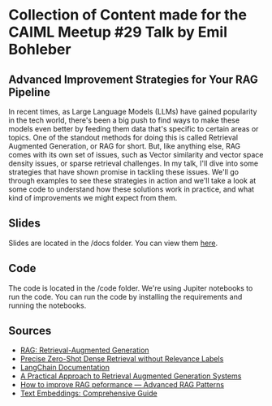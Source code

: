 # Collection of Content made for the CAIML Meetup #29 Talk by Emil Bohleber

## Advanced Improvement Strategies for Your RAG Pipeline

In recent times, as Large Language Models (LLMs) have gained popularity in the tech world, there's been a big push to find ways to make these models even better by feeding them data that's specific to certain areas or topics. One of the standout methods for doing this is called Retrieval Augmented Generation, or RAG for short. But, like anything else, RAG comes with its own set of issues, such as Vector similarity and vector space density issues, or sparse retrieval challenges. In my talk, I'll dive into some strategies that have shown promise in tackling these issues. We'll go through examples to see these strategies in action and we'll take a look at some code to understand how these solutions work in practice, and what kind of improvements we might expect from them.

## Slides

Slides are located in the /docs folder. You can view them [here](https://brickmakersgmbh.github.io/CAIML_RAG).

## Code

The code is located in the /code folder. We're using Jupiter notebooks to run the code. You can run the code by installing the requirements and running the notebooks.

## Sources

- [RAG: Retrieval-Augmented Generation](https://arxiv.org/abs/2005.11401)
- [Precise Zero-Shot Dense Retrieval without Relevance Labels](<https://arxiv.org/pdf/2212.10496.pdf>)
- [LangChain Documentation](https://python.langchain.com/docs/get_started)
- [A Practical Approach to Retrieval Augmented Generation Systems](https://mallahyari.github.io/rag-ebook/04_advanced_rag.html)
- [How to improve RAG peformance — Advanced RAG Patterns](https://cloudatlas.me/how-to-improve-rag-peformance-advanced-rag-patterns-part2-0c84e2df66e6)
- [Text Embeddings: Comprehensive Guide](https://towardsdatascience.com/text-embeddings-comprehensive-guide-afd97fce8fb5)
